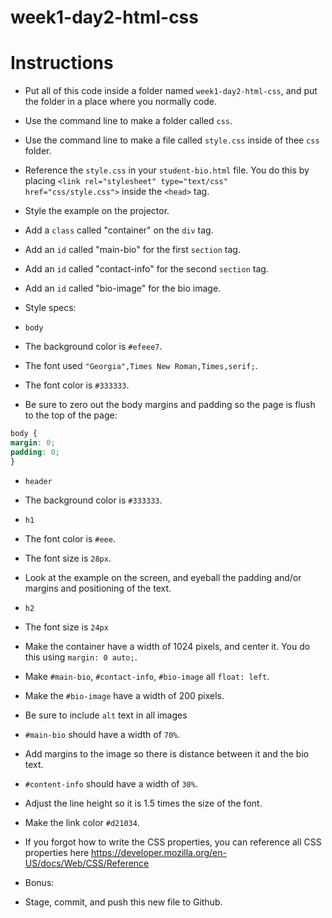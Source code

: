 # week1-day2-html-css
# Instructions

* Put all of this code inside a folder named `week1-day2-html-css`, and put the folder in a place where you normally code.
* Use the command line to make a folder called `css`.
* Use the command line to make a file called `style.css` inside of thee `css` folder.
* Reference the `style.css` in your `student-bio.html` file. You do this by placing `<link rel="stylesheet" type="text/css" href="css/style.css">` inside the `<head>` tag.
* Style the example on the projector.
* Add a `class` called "container" on the `div` tag.
* Add an `id` called "main-bio" for the first `section` tag.
* Add an `id` called "contact-info" for the second `section` tag.
* Add an `id` called "bio-image" for the bio image.
* Style specs:

* `body`
* The background color is `#efeee7`.
* The font used `"Georgia",Times New Roman,Times,serif;`.
* The font color is `#333333`.
* Be sure to zero out the body margins and padding so the page is flush to the top of the page:
```css
body {
margin: 0;
padding: 0;
}
```
* `header`
* The background color is `#333333`.
* `h1`
* The font color is `#eee`.
* The font size is `28px`.
* Look at the example on the screen, and eyeball the padding and/or margins and positioning of the text.
* `h2`
* The font size is `24px`
* Make the container have a width of 1024 pixels, and center it. You do this using `margin: 0 auto;`.
* Make `#main-bio`, `#contact-info`, `#bio-image` all `float: left`.
* Make the `#bio-image` have a width of 200 pixels.
* Be sure to include `alt` text in all images
* `#main-bio` should have a width of `70%`.
* Add margins to the image so there is distance between it and the bio text.
* `#content-info` should have a width of `30%`.
* Adjust the line height so it is 1.5 times the size of the font.
* Make the link color `#d21034`.

* If you forgot how to write the CSS properties, you can reference all CSS properties here <https://developer.mozilla.org/en-US/docs/Web/CSS/Reference>

* Bonus:

* Stage, commit, and push this new file to Github.
